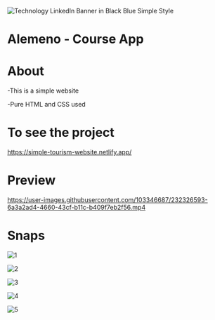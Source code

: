 ![Technology LinkedIn Banner in Black Blue Simple Style](https://github.com/123Akshat/Alemeno---Course-App/assets/103346687/c98bfdea-0689-4db8-a0e7-7a3b1cd71af4)
# Alemeno - Course App


# About

-This is a simple website

-Pure HTML and CSS used

# To see the project

https://simple-tourism-website.netlify.app/

# Preview


https://user-images.githubusercontent.com/103346687/232326593-6a3a2ad4-4660-43cf-b11c-b409f7eb2f56.mp4

# Snaps

![1](https://user-images.githubusercontent.com/103346687/232325817-a1e526c5-0407-4cbb-8ee6-9d5048be9abe.JPG)


![2](https://user-images.githubusercontent.com/103346687/232325825-73846223-b2a4-4016-8963-2302fbf29e12.JPG)


![3](https://user-images.githubusercontent.com/103346687/232326084-8df5e51f-f40c-4482-8be4-0acb61a5a627.JPG)


![4](https://user-images.githubusercontent.com/103346687/232326099-487c0e5f-7dd5-465b-bed3-24fcdbe03bea.JPG)


![5](https://user-images.githubusercontent.com/103346687/232326105-8ab5d34f-42bd-4b29-8273-f1507f97dfd0.JPG)

